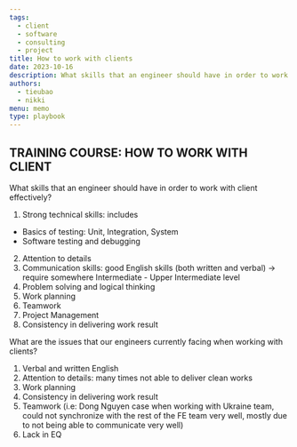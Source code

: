```yaml
---
tags:
  - client
  - software
  - consulting
  - project
title: How to work with clients
date: 2023-10-16
description: What skills that an engineer should have in order to work with client effectively?
authors: 
  - tieubao
  - nikki
menu: memo
type: playbook
---
```


## TRAINING COURSE: HOW TO WORK WITH CLIENT
What skills that an engineer should have in order to work with client effectively?

1. Strong technical skills: includes
- Basics of testing: Unit, Integration, System
- Software testing and debugging
2. Attention to details
3. Communication skills: good English skills (both written and verbal)
-> require somewhere Intermediate - Upper Intermediate level
4. Problem solving and logical thinking
5. Work planning
6. Teamwork
7. Project Management
8. Consistency in delivering work result

What are the issues that our engineers currently facing when working with clients?

1. Verbal and written English
2. Attention to details: many times not able to deliver clean works
3. Work planning
4. Consistency in delivering work result
5. Teamwork (i.e: Dong Nguyen case when working with Ukraine team, could not synchronize with the rest of the FE team very well, mostly due to not being able to communicate very well)
6. Lack in EQ
